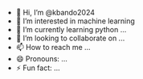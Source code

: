 - 👋 Hi, I’m @kbando2024
- 👀 I’m interested in machine learning
- 🌱 I’m currently learning python ...
- 💞️ I’m looking to collaborate on ...
- 📫 How to reach me ...
- 😄 Pronouns: ...
- ⚡ Fun fact: ...

<!---
kbando2024/kbando2024 is a ✨ special ✨ repository because its `README.md` (this file) appears on your GitHub profile.
You can click the Preview link to take a look at your changes.
--->

